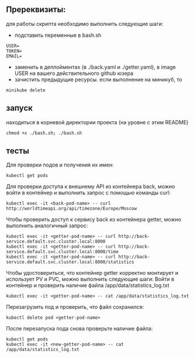 ## Пререквизиты:
для работы скрипта необходимо выполнить следующие шаги:
- подставить переменныe в bash.sh 
```
USER=
TOKEN=
EMAIL=
```
- заменить в деплойментах (в ./back.yaml и ./getter.yaml), в image USER на вашего действительного github юзера
- зачистить предыдущие ресурсы. если выполнение на миникуб, то 
```
minikube delete
```

## запуск

находиться в корневой директории проекта (на уровне с этим README)
```
chmod +x ./bash.sh; ./bash.sh
```

## тесты

Для проверки подов и получения их имен:
```
kubectl get pods
```

Для проверки доступа к внешнему API из контейнера back, можно войти в контейнер и выполнить запрос с помощью команды curl:
```
kubectl exec -it <back-pod-name> -- curl http://worldtimeapi.org/api/timezone/Europe/Moscow
```

Чтобы проверить доступ к сервису back из контейнера getter, можно выполнить аналогичный запрос:
```
kubectl exec -it <getter-pod-name> -- curl http://back-service.default.svc.cluster.local:8000
kubectl exec -it <getter-pod-name> -- curl http://back-service.default.svc.cluster.local:8000/time
kubectl exec -it <getter-pod-name> -- curl http://back-service.default.svc.cluster.local:8000/statistics
```

Чтобы удостовериться, что контейнер getter корректно монтирует и использует PV и PVC, можно выполнить следующие шаги:
  Войти в контейнер и проверить наличие файла /app/data/statistics_log.txt
```
kubectl exec -it <getter-pod-name> -- cat /app/data/statistics_log.txt
```
Перезагрузить под и проверить, что файл сохранился:
```
kubectl delete pod <getter-pod-name>
```
После перезапуска пода снова проверьте наличие файла:
```
kubectl get pods
kubectl exec -it <new-getter-pod-name> -- cat /app/data/statistics_log.txt
```